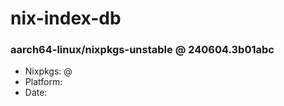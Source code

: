 # nix-index-db
### aarch64-linux/nixpkgs-unstable @ 240604.3b01abc
- Nixpkgs: @[](https://github.com/NixOS/nixpkgs/commit/3b01abcc24846ae49957b30f4345bab4b3f1d14b)
- Platform: 
- Date: 
